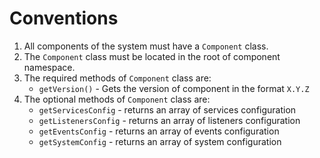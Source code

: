 Conventions
===========

1. All components of the system must have a `Сomponent` class.
2. The `Component` class must be located in the root of component namespace.
3. The required methods of `Component` class are:
   * `getVersion()` - Gets the version of component in the format `X.Y.Z`
4. The optional methods of `Component` class are:
   * `getServicesConfig`  - returns an array of services configuration
   * `getListenersConfig` - returns an array of listeners configuration
   * `getEventsConfig`    - returns an array of events configuration
   * `getSystemConfig`    - returns an array of system configuration
